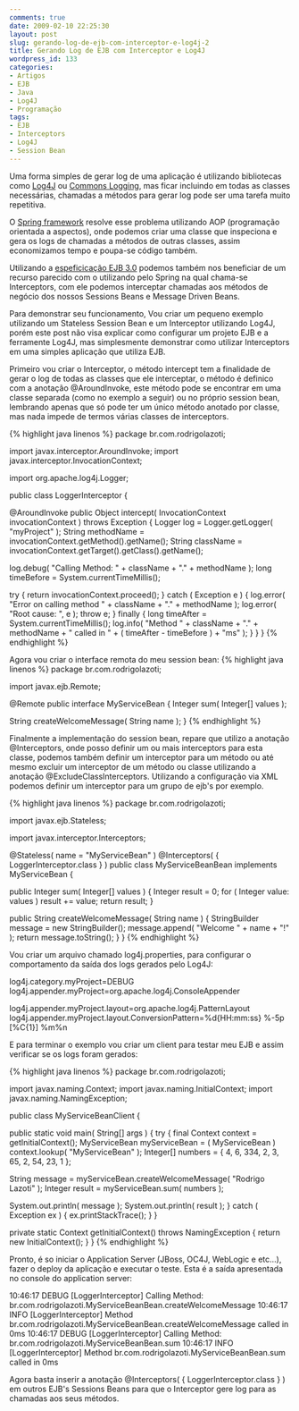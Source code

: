 ```yaml
---
comments: true
date: 2009-02-10 22:25:30
layout: post
slug: gerando-log-de-ejb-com-interceptor-e-log4j-2
title: Gerando Log de EJB com Interceptor e Log4J
wordpress_id: 133
categories:
- Artigos
- EJB
- Java
- Log4J
- Programação
tags:
- EJB
- Interceptors
- Log4J
- Session Bean
---
```


Uma forma simples de gerar log de uma aplicação é utilizando bibliotecas como [Log4J](http://logging.apache.org/log4j/) ou [Commons Logging](http://commons.apache.org/logging/), mas ficar incluindo em todas as classes necessárias, chamadas a métodos para gerar log pode ser uma tarefa muito repetitiva.

O [Spring framework](http://www.springsource.org/) resolve esse problema utilizando AOP (programação orientada a aspectos), onde podemos criar uma classe que inspeciona e gera os logs de chamadas a métodos de outras classes, assim economizamos tempo e poupa-se código também.

Utilizando a [espeficicação EJB 3.0](http://java.sun.com/products/ejb/docs.html) podemos também nos beneficiar de um recurso parecido com o utilizando pelo Spring na qual chama-se Interceptors, com ele podemos interceptar chamadas aos métodos de negócio dos nossos Sessions Beans e Message Driven Beans.

Para demonstrar seu funcionamento, Vou criar um pequeno exemplo utilizando um Stateless Session Bean e um Interceptor utilizando Log4J, porém este post não visa explicar como configurar um projeto EJB e a ferramente Log4J, mas simplesmente demonstrar como utilizar Interceptors em uma simples aplicação que utiliza EJB.

Primeiro vou criar o Interceptor, o método intercept tem a finalidade de gerar o log de todas as classes que ele interceptar, o método é definico com a anotação @AroundInvoke, este método pode se encontrar em uma classe separada (como no exemplo a seguir) ou no próprio session bean, lembrando apenas que só pode ter um único método anotado por classe, mas nada impede de termos várias classes de interceptors.

{% highlight java linenos %}
package br.com.rodrigolazoti;

import javax.interceptor.AroundInvoke;
import javax.interceptor.InvocationContext;

import org.apache.log4j.Logger;

public class LoggerInterceptor {

@AroundInvoke
public Object intercept( InvocationContext invocationContext ) throws Exception {
Logger log = Logger.getLogger( "myProject" );
String methodName = invocationContext.getMethod().getName();
String className = invocationContext.getTarget().getClass().getName();

log.debug( "Calling Method: " + className + "." + methodName );
long timeBefore = System.currentTimeMillis();

try {
return invocationContext.proceed();
}
catch ( Exception e ) {
log.error( "Error on calling method " + className + "." + methodName );
log.error( "Root cause: ", e );
throw e;
}
finally {
long timeAfter = System.currentTimeMillis();
log.info( "Method " + className + "." + methodName + " called in " +
( timeAfter - timeBefore ) + "ms" );
}
}
}
{% endhighlight %}

Agora vou criar o interface remota do meu session bean:
{% highlight java linenos %}
package br.com.rodrigolazoti;

import javax.ejb.Remote;

@Remote
public interface MyServiceBean {
Integer sum( Integer[] values );

String createWelcomeMessage( String name );
}
{% endhighlight %}

Finalmente a implementação do session bean, repare que utilizo a anotação @Interceptors, onde posso definir um ou mais interceptors para esta classe, podemos também definir um interceptor para um método ou até mesmo excluir um interceptor de um método ou classe utilizando a anotação @ExcludeClassInterceptors. Utilizando a configuração via XML podemos definir um interceptor para um grupo de ejb's por exemplo.

<!-- more -->

{% highlight java linenos %}
package br.com.rodrigolazoti;

import javax.ejb.Stateless;

import javax.interceptor.Interceptors;

@Stateless( name = "MyServiceBean" )
@Interceptors( { LoggerInterceptor.class } )
public class MyServiceBeanBean implements MyServiceBean {

public Integer sum( Integer[] values ) {
Integer result = 0;
for ( Integer value: values )
result += value;
return result;
}

public String createWelcomeMessage( String name ) {
StringBuilder message = new StringBuilder();
message.append( "Welcome " + name + "!" );
return message.toString();
}
}
{% endhighlight %}

Vou criar um arquivo chamado log4j.properties, para configurar o comportamento da saída dos logs gerados pelo Log4J:


log4j.category.myProject=DEBUG
log4j.appender.myProject=org.apache.log4j.ConsoleAppender



log4j.appender.myProject.layout=org.apache.log4j.PatternLayout
log4j.appender.myProject.layout.ConversionPattern=%d{HH:mm:ss} %-5p [%C{1}] %m%n






E para terminar o exemplo vou criar um client para testar meu EJB e assim verificar se os logs foram gerados:

{% highlight java linenos %}
package br.com.rodrigolazoti;

import javax.naming.Context;
import javax.naming.InitialContext;
import javax.naming.NamingException;

public class MyServiceBeanClient {

public static void main( String[] args ) {
try {
final Context context = getInitialContext();
MyServiceBean myServiceBean = ( MyServiceBean ) context.lookup( "MyServiceBean" );
Integer[] numbers = { 4, 6, 334, 2, 3, 65, 2, 54, 23, 1 };

String message = myServiceBean.createWelcomeMessage( "Rodrigo Lazoti" );
Integer result = myServiceBean.sum( numbers );

System.out.println( message );
System.out.println( result );
}
catch ( Exception ex ) {
ex.printStackTrace();
}
}

private static Context getInitialContext() throws NamingException {
return new InitialContext();
}
}
{% endhighlight %}

Pronto, é so iniciar o Application Server (JBoss, OC4J, WebLogic e etc...), fazer o deploy da aplicação e executar o teste. Esta é a saída apresentada no console do application server:


10:46:17 DEBUG [LoggerInterceptor] Calling Method: br.com.rodrigolazoti.MyServiceBeanBean.createWelcomeMessage
10:46:17 INFO  [LoggerInterceptor] Method br.com.rodrigolazoti.MyServiceBeanBean.createWelcomeMessage called in 0ms
10:46:17 DEBUG [LoggerInterceptor] Calling Method: br.com.rodrigolazoti.MyServiceBeanBean.sum
10:46:17 INFO  [LoggerInterceptor] Method br.com.rodrigolazoti.MyServiceBeanBean.sum called in 0ms


Agora basta inserir a anotação @Interceptors( { LoggerInterceptor.class } ) em outros EJB's Sessions Beans para que o Interceptor gere log para as chamadas aos seus métodos.
